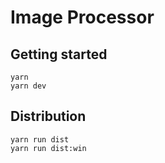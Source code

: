 # Image Processor

## Getting started

```
yarn
yarn dev
```

## Distribution

```
yarn run dist
yarn run dist:win
```
